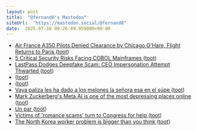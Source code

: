 ```yaml
---
layout: post
title:  "@fernand0's Mastodon"
siteUrl:  "https://mastodon.social/@fernand0"
date:  2025-07-10 09:26:49.959000+00:00
---
```

*  [Air France A350 Pilots Denied Clearance by Chicago O'Hare, Flight Returns to Paris ](https://aviationa2z.com/index.php/2025/06/30/air-france-flight-denied-clearance-by-chicago) ([toot](https://mastodon.social/@fernand0/114828221478186479))
*  [5 Critical Security Risks Facing COBOL Mainframes ](https://www.tripwire.com/state-of-security/critical-security-risks-facing-cobol-mainframe) ([toot](https://mastodon.social/@fernand0/114827938491414078))
*  [LastPass Dodges Deepfake Scam: CEO Impersonation Attempt Thwarted ](https://hackread.com/lastpass-deepfake-scam-ceo-impersonation-thwarted) ([toot](https://mastodon.social/@fernand0/114826395487188736))
*  [ ](https://social.hispa.net/@hispa) ([toot](https://mastodon.social/@fernand0/114825130633952393))
*  [ ](https://mastodon.social/users/fernand0/statuses/114825129173948311/activity) ([toot](https://mastodon.social/users/fernand0/statuses/114825129173948311/activity))
*  [Vaya paliza les ha dado a los melones la señora esa en el súpe ](https://mastodon.social/@fernand0/114824453213417782) ([toot](https://mastodon.social/@fernand0/114824453213417782))
*  [Mark Zuckerberg's Meta AI is one of the most depressing places online ](https://www.businessinsider.com/mark-zuckerberg-meta-ai-chatbot-discover-feed-depressing-why-2025-) ([toot](https://mastodon.social/@fernand0/114824411156091498))
*  [Un par ](https://avecesunafoto.wordpress.com/2025/07/09/un-par) ([toot](https://mastodon.social/@fernand0/114824409975354543))
*  [Victims of 'romance scams' turn to Congress for help ](https://www.nbcnews.com/politics/congress/victims-romance-scams-turn-congress-help-rcna19705) ([toot](https://mastodon.social/@fernand0/114824224509715003))
*  [The North Korea worker problem is bigger than you think ](https://cyberscoop.com/north-korea-technical-workers-full-time-jobs) ([toot](https://mastodon.social/@fernand0/114823960432824027))
